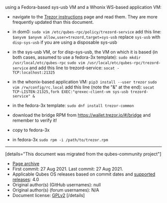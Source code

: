 using a Fedora-based sys-usb VM and a Whonix WS-based application VM:

- navigate to the [Trezor instructions](https://wiki.trezor.io/Qubes_OS) page and read them. They are more frequently updated than this document.

- in dom0: `sudo vim /etc/qubes-rpc/policy/trezord-service` add this line: `$anyvm $anyvm allow,user=trezord,target=sys-usb` replace `sys-usb` with `disp-sys-usb` if you are using a disposable sys-usb

- in the sys-usb VM, or for disp-sys-usb, the VM on which it is based (in both cases, assumed to use a fedora-3x template): `sudo mkdir /usr/local/etc/qubes-rpc` `sudo vim /usr/local/etc/qubes-rpc/trezord-service` and add this line to trezord-service: `socat - TCP:localhost:21325`

- in the whonix-based application VM: `pip3 install --user trezor` `sudo vim /rw/config/rc.local` add this line (note the "&" at the end): `socat TCP-LISTEN:21325,fork EXEC:"qrexec-client-vm sys-usb trezord-service" &`

- in the fedora-3x template: `sudo dnf install trezor-common`

- download the bridge RPM from <https://wallet.trezor.io/#/bridge> and remember to verify it!

- copy to fedora-3x

- in fedora-3x `sudo rpm -i /path/to/trezor.rpm`

------------------------------------------------------------------------

[details="This document was migrated from the qubes-community project"]
- [Page archive](https://github.com/Qubes-Community/Contents/blob/master/docs/common-tasks/setup-trezor-cryptocurrency-hardware-wallet.md)
- First commit: 27 Aug 2021. Last commit: 27 Aug 2021.
- Applicable Qubes OS releases based on commit dates and [supported releases](https://www.qubes-os.org/doc/supported-releases/): 4.0
- Original author(s) (GitHub usernames): null
- Original author(s) (forum usernames): N/A
- Document license: [GPLv2](https://www.gnu.org/licenses/old-licenses/gpl-2.0.html)
[/details]

<div data-theme-toc="true"> </div>